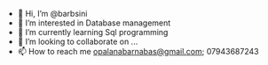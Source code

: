 - 👋 Hi, I’m @barbsini
- 👀 I’m interested in Database management
- 🌱 I’m currently learning Sql programming
- 💞️ I’m looking to collaborate on ...
- 📫 How to reach me opalanabarnabas@gmail.com; 07943687243

<!---
barbsini/barbsini is a ✨ special ✨ repository because its `README.md` (this file) appears on your GitHub profile.
You can click the Preview link to take a look at your changes.
--->
